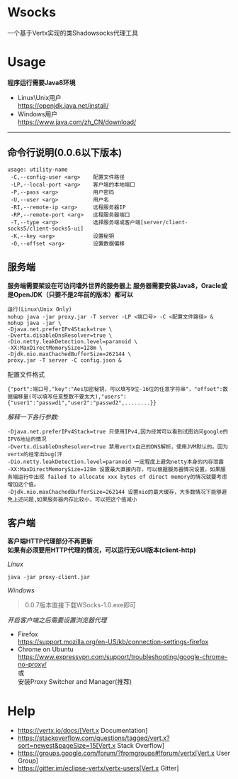 Wsocks
==========
一个基于Vertx实现的类Shadowsocks代理工具

Usage
=====
**程序运行需要Java8环境**
* Linux\Unix用户  
  https://openjdk.java.net/install/
* Windows用户  
  https://www.java.com/zh_CN/download/

****
命令行说明(0.0.6以下版本)
----
```
usage: utility-name
 -C,--config-user <arg>    配置文件路径
 -LP,--local-port <arg>    客户端的本地端口
 -P,--pass <arg>           用户密码
 -U,--user <arg>           用户名
 -RI,--remote-ip <arg>     远程服务器IP
 -RP,--remote-port <arg>   远程服务器端口
 -T,--type <arg>           选择服务端或客户端[server/client-socks5/client-socks5-ui]
 -K,--key <arg>            设置秘钥
 -O,--offset <arg>         设置数据偏移
```
服务端
-----
**服务端需要架设在可访问墙外世界的服务器上**
**服务器需要安装Java8，Oracle或是OpenJDK（只要不是2年前的版本）都可以**
```
运行(Linux\Unix Only)
nohup java -jar proxy.jar -T server -LP <端口号> -C <配置文件路径> &
nohup java -jar \
-Djava.net.preferIPv4Stack=true \
-Dvertx.disableDnsResolver=true \
-Dio.netty.leakDetection.level=paranoid \
-XX:MaxDirectMemorySize=128m \
-Djdk.nio.maxChachedBufferSize=262144 \
proxy.jar -T server -C config.json &
```
配置文件格式
```
{"port":端口号,"key":"Aes加密秘钥，可以填写9位-16位的任意字符串"，"offset":数据偏移量(可以填写任意整数不要太大),"users":{"user1":"passwd1","user2":"passwd2",........}}
```
*解释一下各行参数:*
```
-Djava.net.preferIPv4Stack=true 只使用IPv4,因为经常可以看到试图访问google的IPV6地址的情况
-Dvertx.disableDnsResolver=true 禁用vertx自己的DNS解析，使用JVM默认的。因为vertx的经常出bug(汗
-Dio.netty.leakDetection.level=paranoid 一定程度上避免netty本身的内存泄露
-XX:MaxDirectMemorySize=128m 设置最大直接内存，可以根据服务器情况设置，如果服务端运行中出现 failed to allocate xxx bytes of direct memory的情况就要考虑增加这个值。
-Djdk.nio.maxChachedBufferSize=262144 设置nio的最大缓存，大多数情况下能够避免上述问题,如果服务器内存比较小，可以把这个值减小
```

客户端
-----
**客户端HTTP代理部分不再更新**  
**如果有必须要用HTTP代理的情况，可以运行无GUI版本(client-http)**

*Linux*  
```
java -jar proxy-client.jar
```    
*Windows*  
>0.0.7版本直接下载WSocks-1.0.exe即可


*开启客户端之后需要设置浏览器代理*
* Firefox  
  https://support.mozilla.org/en-US/kb/connection-settings-firefox
* Chrome on Ubuntu  
  https://www.expressvpn.com/support/troubleshooting/google-chrome-no-proxy/  
  或  
  安装Proxy Switcher and Manager(推荐)

Help
====

* https://vertx.io/docs/[Vert.x Documentation]
* https://stackoverflow.com/questions/tagged/vert.x?sort=newest&pageSize=15[Vert.x Stack Overflow]
* https://groups.google.com/forum/?fromgroups#!forum/vertx[Vert.x User Group]
* https://gitter.im/eclipse-vertx/vertx-users[Vert.x Gitter]


